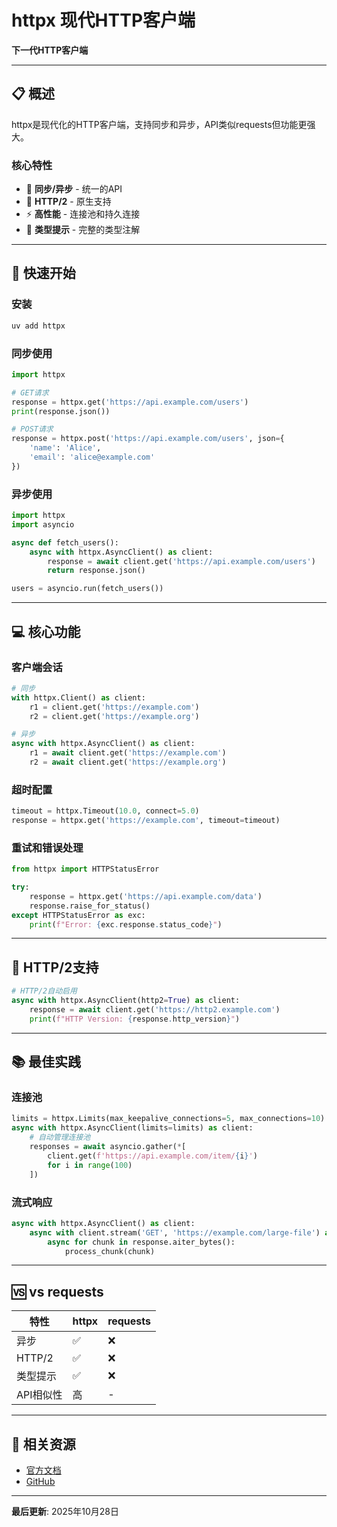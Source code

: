 # httpx 现代HTTP客户端

**下一代HTTP客户端**

---

## 📋 概述

httpx是现代化的HTTP客户端，支持同步和异步，API类似requests但功能更强大。

### 核心特性

- 🔄 **同步/异步** - 统一的API
- 📡 **HTTP/2** - 原生支持
- ⚡ **高性能** - 连接池和持久连接
- 🎯 **类型提示** - 完整的类型注解

---

## 🚀 快速开始

### 安装

```bash
uv add httpx
```

### 同步使用

```python
import httpx

# GET请求
response = httpx.get('https://api.example.com/users')
print(response.json())

# POST请求
response = httpx.post('https://api.example.com/users', json={
    'name': 'Alice',
    'email': 'alice@example.com'
})
```

### 异步使用

```python
import httpx
import asyncio

async def fetch_users():
    async with httpx.AsyncClient() as client:
        response = await client.get('https://api.example.com/users')
        return response.json()

users = asyncio.run(fetch_users())
```

---

## 💻 核心功能

### 客户端会话

```python
# 同步
with httpx.Client() as client:
    r1 = client.get('https://example.com')
    r2 = client.get('https://example.org')

# 异步
async with httpx.AsyncClient() as client:
    r1 = await client.get('https://example.com')
    r2 = await client.get('https://example.org')
```

### 超时配置

```python
timeout = httpx.Timeout(10.0, connect=5.0)
response = httpx.get('https://example.com', timeout=timeout)
```

### 重试和错误处理

```python
from httpx import HTTPStatusError

try:
    response = httpx.get('https://api.example.com/data')
    response.raise_for_status()
except HTTPStatusError as exc:
    print(f"Error: {exc.response.status_code}")
```

---

## 🔄 HTTP/2支持

```python
# HTTP/2自动启用
async with httpx.AsyncClient(http2=True) as client:
    response = await client.get('https://http2.example.com')
    print(f"HTTP Version: {response.http_version}")
```

---

## 📚 最佳实践

### 连接池

```python
limits = httpx.Limits(max_keepalive_connections=5, max_connections=10)
async with httpx.AsyncClient(limits=limits) as client:
    # 自动管理连接池
    responses = await asyncio.gather(*[
        client.get(f'https://api.example.com/item/{i}')
        for i in range(100)
    ])
```

### 流式响应

```python
async with httpx.AsyncClient() as client:
    async with client.stream('GET', 'https://example.com/large-file') as response:
        async for chunk in response.aiter_bytes():
            process_chunk(chunk)
```

---

## 🆚 vs requests

| 特性 | httpx | requests |
|------|-------|----------|
| 异步 | ✅ | ❌ |
| HTTP/2 | ✅ | ❌ |
| 类型提示 | ✅ | ❌ |
| API相似性 | 高 | - |

---

## 🔗 相关资源

- [官方文档](https://www.python-httpx.org/)
- [GitHub](https://github.com/encode/httpx)

---

**最后更新**: 2025年10月28日

